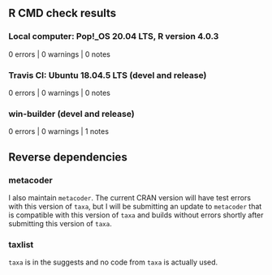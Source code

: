 
## R CMD check results

### Local computer: Pop!_OS 20.04 LTS, R version 4.0.3

0 errors | 0 warnings | 0 notes

### Travis CI: Ubuntu 18.04.5 LTS (devel and release)

0 errors | 0 warnings | 0 notes

### win-builder (devel and release)

0 errors | 0 warnings | 1 notes



## Reverse dependencies

### metacoder

I also maintain `metacoder`. The current CRAN version will have test errors with this version of `taxa`, but I will be submitting an update to `metacoder` that is compatible with this version of `taxa` and builds without errors shortly after submitting this version of `taxa`.

### taxlist

`taxa` is in the suggests and no code from `taxa` is actually used.